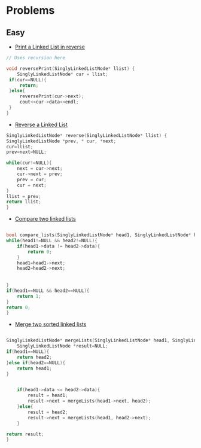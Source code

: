 # Problems

## Easy

- [Print a Linked List in reverse](https://www.hackerrank.com/challenges/print-the-elements-of-a-linked-list-in-reverse/problem)

```cpp
// Uses recursion here

void reversePrint(SinglyLinkedListNode* llist) {
    SinglyLinkedListNode* cur = llist;
 if(cur==NULL){
     return;
 }else{
     reversePrint(cur->next);
     cout<<cur->data<<endl;
 }
}

```

- [Reverse a Linked List](https://www.hackerrank.com/challenges/reverse-a-linked-list/problem?isFullScreen=true)

```cpp
SinglyLinkedListNode* reverse(SinglyLinkedListNode* llist) {
SinglyLinkedListNode *prev, * cur, *next;
cur=llist;
prev=next=NULL;

while(cur!=NULL){
    next = cur->next;
    cur->next = prev;
    prev = cur;
    cur = next;
}
llist = prev;
return llist;
}
```
- [Compare two linked lists](https://www.hackerrank.com/challenges/compare-two-linked-lists/problem?isFullScreen=true&h_r=next-challenge&h_v=zen)

```cpp

bool compare_lists(SinglyLinkedListNode* head1, SinglyLinkedListNode* head2) {
while(head1!=NULL && head2!=NULL){
    if(head1->data != head2->data){
        return 0;
    }
    head1=head1->next;
    head2=head2->next;
    
    
}
if(head1==NULL && head2==NULL){
    return 1;
}
return 0;
}

```

- [Merge two sorted linked lists](https://www.hackerrank.com/challenges/merge-two-sorted-linked-lists/problem?isFullScreen=true&h_r=next-challenge&h_v=zen&h_r=next-challenge&h_v=zen)

```cpp

SinglyLinkedListNode* mergeLists(SinglyLinkedListNode* head1, SinglyLinkedListNode* head2) {
    SinglyLinkedListNode *result=NULL;
if(head1==NULL){
    return head2;
}else if(head2==NULL){
    return head1;
}


    if(head1->data <= head2->data){
        result = head1;
        result->next = mergeLists(head1->next, head2);
    }else{
        result = head2;
        result->next = mergeLists(head1, head2->next);
    }

return result;
}

```